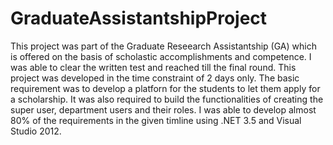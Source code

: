 GraduateAssistantshipProject
============================

This project was part of the Graduate Reseearch Assistantship (GA) which is offered on the basis of scholastic accomplishments and competence. I was able to clear the written test and reached till the final round. This project was developed in the time constraint of 2 days only. The basic requirement was to develop a platforn for the students to let them apply for a scholarship. It was also required to build the functionalities of creating the super user, department users and their roles. I was able to develop almost 80% of the requirements in the given timline using .NET 3.5 and Visual Studio 2012.
